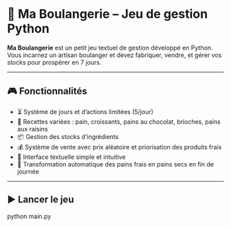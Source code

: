 # 🥖 Ma Boulangerie – Jeu de gestion Python

**Ma Boulangerie** est un petit jeu textuel de gestion développé en Python.  
Vous incarnez un artisan boulanger et devez fabriquer, vendre, et gérer vos stocks pour prospérer en 7 jours.

---

## 🎮 Fonctionnalités

- ⏳ Système de jours et d’actions limitées (5/jour)
- 🥐 Recettes variées : pain, croissants, pains au chocolat, brioches, pains aux raisins
- 📦 Gestion des stocks d’ingrédients
- 💰 Système de vente avec prix aléatoire et priorisation des produits frais
- 🧠 Interface textuelle simple et intuitive
- 🔄 Transformation automatique des pains frais en pains secs en fin de journée

---

## ▶️ Lancer le jeu

python main.py